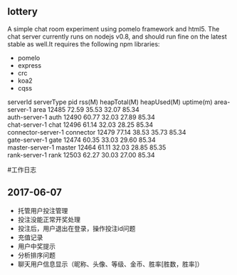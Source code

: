 ## lottery
A simple chat room experiment using pomelo framework and html5.
The chat server currently runs on nodejs v0.8, and should run fine on the latest stable as well.It requires the following npm libraries:
- pomelo
- express
- crc
- koa2
- cqss

serverId           serverType pid   rss(M) heapTotal(M) heapUsed(M) uptime(m) 
area-server-1      area       12485 72.59  35.53        32.07       85.34     
auth-server-1      auth       12490 60.77  32.03        27.89       85.34     
chat-server-1      chat       12496 61.14  32.03        28.25       85.34     
connector-server-1 connector  12479 77.14  38.53        35.73       85.34     
gate-server-1      gate       12474 60.35  33.03        29.60       85.34     
master-server-1    master     12464 61.11  32.03        28.85       85.35     
rank-server-1      rank       12503 62.27  30.03        27.00       85.34     

#工作日志

## 2017-06-07
* 托管用户投注管理
* 投注没能正常开奖处理
* 投注后，用户退出在登录，操作投注id问题
* 充值记录
* 用户中奖提示
* 分析排序问题
* 聊天用户信息显示（昵称、头像、等级、金币、胜率[胜数，胜率]）
